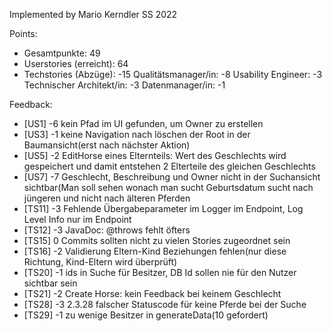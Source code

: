 Implemented by Mario Kerndler SS 2022

Points:
* Gesamtpunkte: 49  
* Userstories (erreicht): 64  
* Techstories (Abzüge): -15  Qualitätsmanager/in: -8  Usability Engineer: -3  Technischer Architekt/in: -3  Datenmanager/in: -1  

Feedback:
* [US1] -6 kein Pfad im UI gefunden, um Owner zu erstellen 
* [US3] -1 keine Navigation nach löschen der Root in der Baumansicht(erst nach nächster Aktion)
* [US5] -2 EditHorse eines Elternteils: Wert des Geschlechts wird gespeichert und damit entstehen 2 Elterteile des gleichen Geschlechts 
* [US7] -7 Geschlecht, Beschreibung und Owner nicht in der Suchansicht sichtbar(Man soll sehen wonach man sucht Geburtsdatum sucht nach jüngeren und nicht nach älteren Pferden 
* [TS11] -3 Fehlende Übergabeparameter im Logger im Endpoint, Log Level Info nur im Endpoint 
* [TS12] -3 JavaDoc: @throws fehlt öfters 
* [TS15] 0 Commits sollten nicht zu vielen Stories zugeordnet sein 
* [TS16] -2 Validierung Eltern-Kind Beziehungen fehlen(nur diese Richtung, Kind-Eltern wird überprüft) 
* [TS20] -1 ids in Suche für Besitzer, DB Id sollen nie für den Nutzer sichtbar sein 
* [TS21] -2 Create Horse: kein Feedback bei keinem Geschlecht 
* [TS28] -3 2.3.28 falscher Statuscode für keine Pferde bei der Suche 
* [TS29] -1 zu wenige Besitzer in generateData(10 gefordert)
